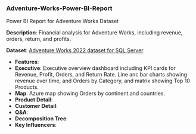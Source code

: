 ### Adventure-Works-Power-BI-Report
Power BI Report for Adventure Works Dataset

**Description**: Financial analysis for Adventure Works, including revenue, orders, return, and profits.

**Dataset**: [Adventure Works 2022 dataset for SQL Server](https://github.com/Microsoft/sql-server-samples/releases/download/adventureworks/AdventureWorks2022.bak)

- **Features**:  
- **Executive**: Executive overview dashboard including KPI cards for Revenue, Profit, Orders, and Return Rate. Line anc bar charts showing revenue over time, and Orders by Category, and matrix showing Top 10 Products.
- **Map**: Azure map showing Orders by continent and countries.
- **Product Detail**:
- **Customer Detail**:
- **Q&A**:
- **Decomposition Tree**:
- **Key Influencers**:

